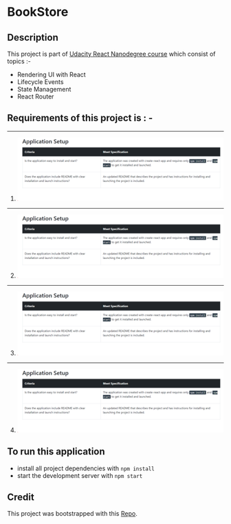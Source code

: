 # BookStore

## Description
This project is part of [Udacity React Nanodegree course](https://www.udacity.com/course/react-nanodegree--nd019) which consist of topics :-
* Rendering UI with React
* Lifecycle Events
* State Management
* React Router

## Requirements of this project is : -


----
1. ![State Diagram](./RequirementList/Application_Setup.PNG "State Diagram")
---
2. ![State Diagram](./RequirementList/Application_Setup.PNG "State Diagram")
---
3. ![State Diagram](./RequirementList/Application_Setup.PNG "State Diagram")
---
4. ![State Diagram](./RequirementList/Application_Setup.PNG "State Diagram")

## To  run this application

* install all project dependencies with `npm install`
* start the development server with `npm start` 

## Credit
This project was bootstrapped with this [Repo](https://github.com/udacity/reactnd-project-myreads-starter).

